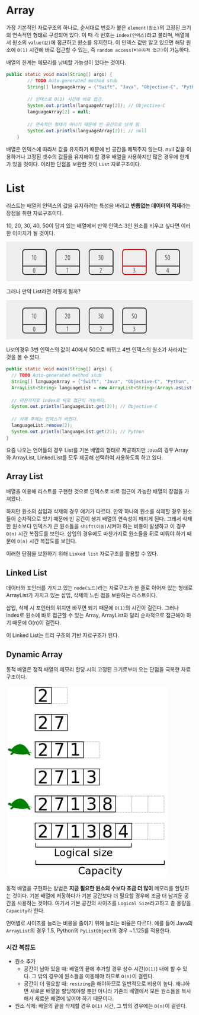 # Array
가장 기본적인 자료구조의 하나로, 순서대로 번호가 붙은 `element(원소)`의 고정된 크기의 연속적인 형태로 구성되어 있다. 이 때 각 번호는 `index(인덱스)`라고 불리며, 배열에서 원소의 `value(값)`에 접근하고 원소를 유지한다. 이 인덱스 값만 알고 있으면 해당 원소에 `O(1)` 시간에 바로 접근할 수 있는, 즉 `random access(비순차적 접근)`이 가능하다.

배열의 한계는 메모리를 낭비할 가능성이 있다는 것이다.
``` Java
public static void main(String[] args) {
		// TODO Auto-generated method stub
		String[] languageArray = {"Swift", "Java", "Objective-C", "Python", "C"};

		// 인덱스로 O(1) 시간에 바로 접근.
		System.out.println(languageArray[2]); // Objective-C
		languageArray[2] = null;

		// 연속적인 형태가 아니기 때문에 빈 공간으로 남게 됨.
		System.out.println(languageArray[2]); // null
	}
```
배열은 인덱스에 따라서 값을 유지하기 때문에 빈 공간을 메꿔주지 않는다. null 값을 이용하거나 고정된 갯수의 값들을 유지해야 할 경우 배열을 사용하지만 많은 경우에 한계가 있을 것이다. 이러한 단점을 보완한 것이 `List` 자료구조이다.

# List
리스트는 배열의 인덱스의 값을 유지하려는 특성을 버리고 **빈틈없는 데이터의 적재**라는 장점을 취한 자료구조이다.

10, 20, 30, 40, 50이 담겨 있는 배열에서 만약 인덱스 3인 원소를 비우고 싶다면 이러한 이미지가 될 것이다.

![Array](images/Array.png)

그러나 만약 List라면 어떻게 될까?

![List](images/List.png)

List의경우 3번 인덱스의 값이 40에서 50으로 바뀌고 4번 인덱스의 원소가 사라지는 것을 볼 수 있다.

``` Java
public static void main(String[] args) {
  // TODO Auto-generated method stub
  String[] languageArray = {"Swift", "Java", "Objective-C", "Python", "C"};
  ArrayList<String> languageList = new ArrayList<String>(Arrays.asList(languageArray));

  // 마찬가지로 index로 바로 접근이 가능하다.
  System.out.println(languageList.get(2)); // Objective-C

  // 삭제 후에는 인덱스가 바뀐다.
  languageList.remove(2);
  System.out.println(languageList.get(2)); // Python
}

```

요즘 나오는 언어들의 경우 List를 기본 배열의 형태로 제공하지만 `Java`의 경우 Array와 ArrayList, LinkedList를 모두 제공해 선택하여 사용하도록 하고 있다.

## Array List
배열을 이용해 리스트를 구현한 것으로 인덱스로 바로 접근이 가능한 배열의 장점을 가져왔다.

하지만 원소의 삽입과 삭제의 경우 얘기가 다르다. 만약 하나의 원소를 삭제할 경우 원소들이 순차적으로 있기 때문에 빈 공간이 생겨 배열의 연속성이 깨지게 된다. 그래서 삭제한 원소보다 인덱스가 큰 원소들을 `shift(이동)`시켜야 하는 비용이 발생하고 이 경우 `O(n)` 시간 복잡도를 보인다. 삽입의 경우에도 마찬가지로 원소들을 뒤로 미뤄야 하기 때문에 `O(n)` 시간 복잡도를 보인다.

이러한 단점을 보완하기 위해 `Linked list` 자료구조를 활용할 수 있다.

## Linked List
데이터와 포인터를 가지고 있는 `node(노드)`라는 자료구조가 한 줄로 이어져 있는 형태로 ArrayList가 가지고 있는 삽입, 삭제의 느린 점을 보완하는 리스트이다.

삽입, 삭제 시 포인터의 위치만 바꾸면 되기 때문에 `O(1)`의 시간이 걸린다. 그러나 index로 원소에 바로 접근할 수 있는 Array, ArrayList와 달리 순차적으로 접근해야 하기 때문에 O(n)이 걸린다.

이 Linked List는 트리 구조의 기반 자료구조가 된다.

## Dynamic Array
동적 배열은 정적 배열의 메모리 할당 시의 고정된 크기로부터 오는 단점을 극복한 자료구조이다.

![동적 배열](images/DynamicArray.png)

동적 배열을 구현하는 방법은 **지금 필요한 원소의 수보다 조금 더 많이** 메모리를 할당하는 것이다. 기본 배열에 저장하다가 기본 공간보다 더 필요할 경우에 조금 더 남겨둔 공간을 사용하는 것이다. 여기서 기본 공간의 사이즈를 `Logical Size`라고하고 총 용량을 `Capacity`라 한다.

언어별로 사이즈를 늘리는 비용을 줄이기 위해 늘리는 비율은 다르다. 예를 들어 Java의 `ArrayList`의 경우 1.5, Python의 `PyListObject`의 경우 ~1.125를 적용한다.

### 시간 복잡도

- 원소 추가
  - 공간이 남아 있을 때: 배열의 끝에 추가할 경우 상수 시간(`O(1)`) 내에 할 수 있다. 그 밖의 경우에 원소들을 이동해야 하므로 `O(n)`이 걸린다.
  - 공간이 더 필요할 때: `resizing`을 해야하므로 일반적으로 비용이 높다. 왜냐하면 새로운 배열을 할당해야할 뿐만 아니라 기존의 배열에서 모든 원소들을 복사해서 새로운 배열에 넣어야 하기 때문이다.
- 원소 삭제: 배열의 끝을 삭제할 경우 `O(1)` 시간, 그 밖의 경우에는 `O(n)`이 걸린다.
